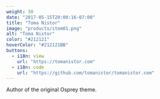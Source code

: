 ```yaml
---
weight: 30
date: "2017-05-15T20:00:16-07:00"
title: "Toma Nistor"
image: "products/item01.png"
alt: "Toma Nistor"
color: "#212121"
hoverColor: "#212121BB"
buttons:
  - i18n: view
    url: "https://tomanistor.com"
  - i18n: code
    url: "https://github.com/tomanistor/tomanistor.com"
---
```


Author of the original Osprey theme.